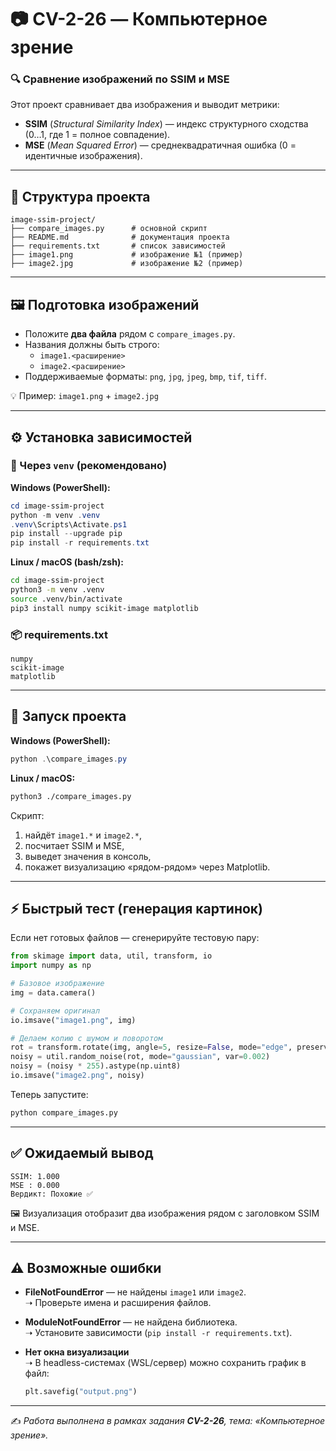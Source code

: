 # 📷 CV-2-26 — Компьютерное зрение
### 🔍 Сравнение изображений по SSIM и MSE

Этот проект сравнивает два изображения и выводит метрики:  
- **SSIM** (*Structural Similarity Index*) — индекс структурного сходства (0…1, где 1 = полное совпадение).  
- **MSE** (*Mean Squared Error*) — среднеквадратичная ошибка (0 = идентичные изображения).  

---

## 📂 Структура проекта

```
image-ssim-project/
├── compare_images.py      # основной скрипт
├── README.md              # документация проекта
├── requirements.txt       # список зависимостей
├── image1.png             # изображение №1 (пример)
├── image2.jpg             # изображение №2 (пример)

```

---

## 🖼️ Подготовка изображений

- Положите **два файла** рядом с `compare_images.py`.  
- Названия должны быть строго:
  - `image1.<расширение>`
  - `image2.<расширение>`
- Поддерживаемые форматы: `png`, `jpg`, `jpeg`, `bmp`, `tif`, `tiff`.  

💡 Пример: `image1.png` + `image2.jpg`

---

## ⚙️ Установка зависимостей

### 🔹 Через `venv` (рекомендовано)

**Windows (PowerShell):**
```powershell
cd image-ssim-project
python -m venv .venv
.venv\Scripts\Activate.ps1
pip install --upgrade pip
pip install -r requirements.txt
```

**Linux / macOS (bash/zsh):**
```bash
cd image-ssim-project
python3 -m venv .venv
source .venv/bin/activate
pip3 install numpy scikit-image matplotlib
```

### 📦 requirements.txt

```
numpy
scikit-image
matplotlib
```

---

## 🚀 Запуск проекта

**Windows (PowerShell):**
```powershell
python .\compare_images.py
```

**Linux / macOS:**
```bash
python3 ./compare_images.py
```

Скрипт:
1. найдёт `image1.*` и `image2.*`,  
2. посчитает SSIM и MSE,  
3. выведет значения в консоль,  
4. покажет визуализацию «рядом-рядом» через Matplotlib.  

---

## ⚡ Быстрый тест (генерация картинок)

Если нет готовых файлов — сгенерируйте тестовую пару:

```python
from skimage import data, util, transform, io
import numpy as np

# Базовое изображение
img = data.camera()

# Сохраняем оригинал
io.imsave("image1.png", img)

# Делаем копию с шумом и поворотом
rot = transform.rotate(img, angle=5, resize=False, mode="edge", preserve_range=True).astype(np.uint8)
noisy = util.random_noise(rot, mode="gaussian", var=0.002)
noisy = (noisy * 255).astype(np.uint8)
io.imsave("image2.png", noisy)
```

Теперь запустите:
```bash
python compare_images.py
```

---

## ✅ Ожидаемый вывод

```
SSIM: 1.000
MSE : 0.000
Вердикт: Похожие ✅
```

🖼️ Визуализация отобразит два изображения рядом с заголовком SSIM и MSE.  

---

## ⚠️ Возможные ошибки

- **FileNotFoundError** — не найдены `image1` или `image2`.  
  ➝ Проверьте имена и расширения файлов.  

- **ModuleNotFoundError** — не найдена библиотека.  
  ➝ Установите зависимости (`pip install -r requirements.txt`).  

- **Нет окна визуализации**  
  ➝ В headless-системах (WSL/сервер) можно сохранить график в файл:  
  ```python
  plt.savefig("output.png")
  ```  

---

✍️ *Работа выполнена в рамках задания **CV-2-26**, тема: «Компьютерное зрение».*
